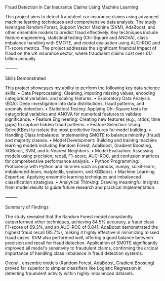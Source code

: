 Fraud Detection in Car Insurance Claims Using Machine Learning

This project aims to detect fraudulent car insurance claims using advanced machine learning techniques and comprehensive data analysis.
The study leverages Random Forest, Support Vector Machine (SVM), AdaBoost, and other ensemble models to predict fraud effectively.
Key techniques include feature engineering, statistical testing (Chi-Square and ANOVA), class imbalance handling with SMOTE, and model evaluation using AUC-ROC and F1-score metrics.
The project addresses the significant financial impact of fraud on the UK insurance sector, where fraudulent claims cost over £1.1 billion annually.

⸻

Skills Demonstrated

This project showcases my ability to perform the following key data science skills:
• Data Preprocessing: Cleaning, imputing missing values, encoding categorical variables, and scaling features.
• Exploratory Data Analysis (EDA): Deep investigation into data distributions, fraud patterns, and anomaly detection.
• Statistical Testing: Applying Chi-Square tests for categorical variables and ANOVA for numerical features to validate significance.
• Feature Engineering: Creating new features (e.g., ratios, time gaps) to capture hidden fraud patterns.
• Feature Selection: Using SelectKBest to isolate the most predictive features for model building.
• Handling Class Imbalance: Implementing SMOTE to balance minority (fraud) and majority classes.
• Model Development: Building and training machine learning models including Random Forest, AdaBoost, Gradient Boosting, XGBoost, SVM, and k-Nearest Neighbors.
• Model Evaluation: Assessing models using precision, recall, F1-score, AUC-ROC, and confusion matrices for comprehensive performance analysis.
• Python Programming: Proficiency with Python and libraries such as pandas, numpy, scikit-learn, imbalanced-learn, matplotlib, seaborn, and XGBoost.
• Machine Learning Expertise: Applying ensemble learning techniques and imbalanced classification strategies.
• Analytical Thinking: Drawing meaningful insights from model results to guide future research and practical implementation.

⸻

Summary of Findings

The study revealed that the Random Forest model consistently outperformed other techniques, achieving 84.5% accuracy, a fraud class F1-score of 69.3%, and an AUC-ROC of 0.841. AdaBoost demonstrated the highest fraud recall (85.7%), making it highly effective in minimizing missed fraud cases. SVM also performed well, offering a good balance between precision and recall for fraud detection. Application of SMOTE significantly improved all model's sensitivity to fraudulent claims, confirming the critical importance of handling class imbalance in fraud detection systems.

Overall, ensemble models (Random Forest, AdaBoost, Gradient Boosting) proved far superior to simpler classifiers like Logistic Regression in detecting fraudulent activity within highly imbalanced datasets.
